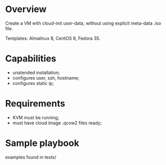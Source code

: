 # Overview

Create a VM with cloud-init user-data, without using explicit meta-data .iso file.

Templates: Almalinux 8, CentOS 8, Fedora 35.

# Capabilities

- unatended installation;
- configures user, ssh, hostname;
- configures static ip;

# Requirements

- KVM must be running;
- must have cloud image .qcow2 files ready;

# Sample playbook

examples found in tests/
